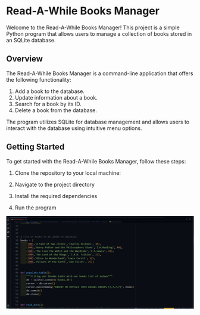 # Read-A-While Books Manager

Welcome to the Read-A-While Books Manager! This project is a simple Python program that allows users to manage a collection of books stored in an SQLite database.

## Overview

The Read-A-While Books Manager is a command-line application that offers the following functionality:

1. Add a book to the database.
2. Update information about a book.
3. Search for a book by its ID.
4. Delete a book from the database.

The program utilizes SQLite for database management and allows users to interact with the database using intuitive menu options.

## Getting Started

To get started with the Read-A-While Books Manager, follow these steps:

1. Clone the repository to your local machine:

2. Navigate to the project directory

3. Install the required dependencies
 
4. Run the program


![Screenshot](books.png)
